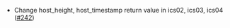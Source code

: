 - Change host_height, host_timestamp return value in ics02, ics03, ics04
  ([#242](https://github.com/cosmos/ibc-rs/issues/242))